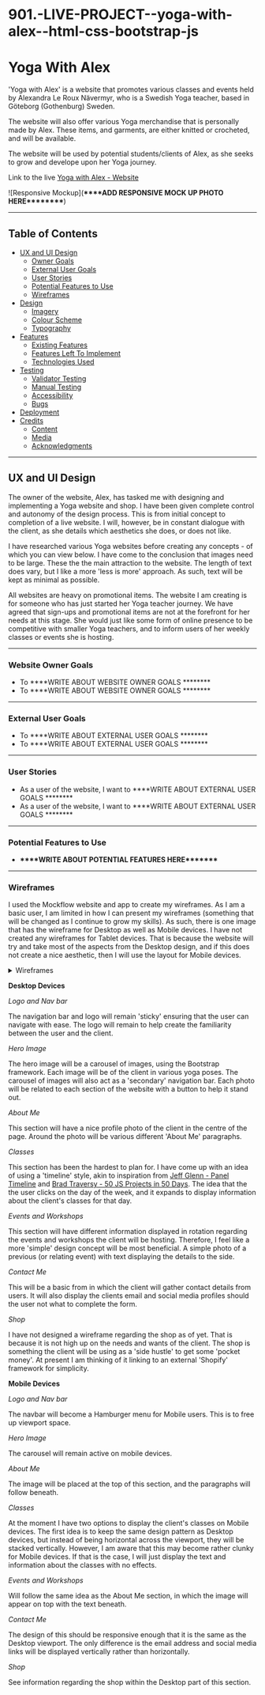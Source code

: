 # 901.-LIVE-PROJECT--yoga-with-alex--html-css-bootstrap-js

# Yoga With Alex

'Yoga with Alex' is a website that promotes various classes and events held by
Alexandra Le Roux Nävermyr, who is a Swedish Yoga teacher, based in Göteborg
(Gothenburg) Sweden.

The website will also offer various Yoga merchandise that is personally made by Alex.
These items, and garments, are either knitted or crocheted, and will be available.

The website will be used by potential students/clients of Alex, as she seeks to grow and
develope upon her Yoga journey.

Link to the live [Yoga with Alex - Website](https://totallysly.github.io/901.-LIVE-PROJECT--yoga-with-alex--html-css-bootstrap-js/)

![Responsive Mockup](**\*\*\*\***ADD RESPONSIVE MOCK UP PHOTO HERE\***\*\*\*\*\*\*\***)

---

## Table of Contents

-   [UX and UI Design](#ux-and-ui-design)
    -   [Owner Goals](#owner-goals)
    -   [External User Goals](#external-user-goals)
    -   [User Stories](#user-stories)
    -   [Potential Features to Use](#potential-features-to-use)
    -   [Wireframes](#wireframes)
-   [Design](#design)
    -   [Imagery](#imagery)
    -   [Colour Scheme](#colour-scheme)
    -   [Typography](#typography)
-   [Features](#features)
    -   [Existing Features](#existing-features)
    -   [Features Left To Implement](#features-left-to-implement)
    -   [Technologies Used](#technologies-used)
-   [Testing](#testing)
    -   [Validator Testing](#validator-testing)
    -   [Manual Testing](#manual-testing)
    -   [Accessibility](#accessibility)
    -   [Bugs](#unfixed-bugs)
-   [Deployment](#deployment)
-   [Credits](#credits)
    -   [Content](#content)
    -   [Media](#media)
    -   [Acknowledgments](#acknowledgements)

---

## UX and UI Design

The owner of the website, Alex, has tasked me with designing and implementing a Yoga website and shop. I have been given complete control and autonomy of the design process. This is from initial concept to completion of a live website. I will, however, be in constant dialogue with the client, as she details which aesthetics she does, or does not like.

I have researched various Yoga websites before creating any concepts - of which you can view below. I have come to the conclusion that images need to be large. These the the main attraction to the website. The length of text does vary, but I like a more 'less is more' approach. As such, text will be kept as minimal as possible.

All websites are heavy on promotional items. The website I am creating is for someone who has just started her Yoga teacher journey. We have agreed that sign-ups and promotional items are not at the forefront for her needs at this stage. She would just like some form of online presence to be competitive with smaller Yoga teachers, and to inform users of her weekly classes or events she is hosting.

---

### Website Owner Goals

-   To \***\*WRITE ABOUT WEBSITE OWNER GOALS **\*\*\*\*\*\*
-   To \***\*WRITE ABOUT WEBSITE OWNER GOALS **\*\*\*\*\*\*

---

### External User Goals

-   To \***\*WRITE ABOUT EXTERNAL USER GOALS **\*\*\*\*\*\*
-   To \***\*WRITE ABOUT EXTERNAL USER GOALS **\*\*\*\*\*\*

---

### User Stories

-   As a user of the website, I want to \***\*WRITE ABOUT EXTERNAL USER GOALS **\*\*\*\*\*\*
-   As a user of the website, I want to \***\*WRITE ABOUT EXTERNAL USER GOALS **\*\*\*\*\*\*

---

### Potential Features to Use

-   **\*\*\*\***WRITE ABOUT POTENTIAL FEATURES HERE\***\*\*\*\*\*\***

---

### Wireframes

I used the Mockflow website and app to create my wireframes. As I am a basic user, I am limited in how I can present my wireframes (something that will be changed as I continue to grow my skills). As such, there is one image that has the wireframe for Desktop as well as Mobile devices. I have not created any wireframes for Tablet devices. That is because the website will try and take most of the aspects from the Desktop design, and if this does not create a nice aesthetic, then I will use the layout for Mobile devices.

<details>
  <summary>Wireframes</summary>

![Wireframe](/assets/images/readme-images/yoga-with-alex--wireframe.png)

 </details>

**Desktop Devices**

<i>Logo and Nav bar</i>

The navigation bar and logo will remain 'sticky' ensuring that the user can navigate with ease. The logo will remain to help create the familiarity between the user and the client.

<i>Hero Image</i>

The hero image will be a carousel of images, using the Bootstrap framework. Each image will be of the client in various yoga poses. The carousel of images will also act as a 'secondary' navigation bar. Each photo will be related to each section of the website with a button to help it stand out.

<i>About Me</i>

This section will have a nice profile photo of the client in the centre of the page. Around the photo will be various different 'About Me' paragraphs.

<i>Classes</i>

This section has been the hardest to plan for. I have come up with an idea of using a 'timeline' style, akin to inspiration from [Jeff Glenn - Panel Timeline](https://codepen.io/jeffglenn/pen/KNYoKa) and [Brad Traversy - 50 JS Projects in 50 Days](https://www.udemy.com/course/50-projects-50-days/learn/lecture/23595170#overview). The idea that the the user clicks on the day of the week, and it expands to display information about the client's classes for that day.

<i>Events and Workshops</i>

This section will have different information displayed in rotation regarding the events and workshops the client will be hosting. Therefore, I feel like a more 'simple' design concept will be most beneficial. A simple photo of a previous (or relating event) with text displaying the details to the side.

<i>Contact Me</i>

This will be a basic from in which the client will gather contact details from users. It will also display the clients email and social media profiles should the user not what to complete the form.

<i>Shop</i>

I have not designed a wireframe regarding the shop as of yet. That is because it is not high up on the needs and wants of the client. The shop is something the client will be using as a 'side hustle' to get some 'pocket money'. At present I am thinking of it linking to an external 'Shopify' framework for simplicity.

**Mobile Devices**

<i>Logo and Nav bar</i>

The navbar will become a Hamburger menu for Mobile users. This is to free up viewport space.

<i>Hero Image</i>

The carousel will remain active on mobile devices.

<i>About Me</i>

The image will be placed at the top of this section, and the paragraphs will follow beneath.

<i>Classes</i>

At the moment I have two options to display the client's classes on Mobile devices. The first idea is to keep the same design pattern as Desktop devices, but instead of being horizontal across the viewport, they will be stacked vertically. However, I am aware that this may become rather clunky for Mobile devices. If that is the case, I will just display the text and information about the classes with no effects.

<i>Events and Workshops</i>

Will follow the same idea as the About Me section, in which the image will appear on top with the text beneath.

<i>Contact Me</i>

The design of this should be responsive enough that it is the same as the Desktop viewport. The only difference is the email address and social media links will be displayed vertically rather than horizontally.

<i>Shop</i>

See information regarding the shop within the Desktop part of this section.
